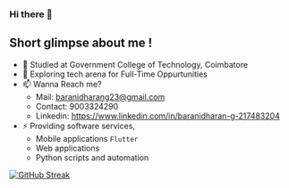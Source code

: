 ### Hi there 👋

## Short glimpse about me !

- 🔭 Studied at Government College of Technology, Coimbatore
- 🌱 Exploring tech arena for Full-Time Oppurtunities
- 📫 Wanna Reach me?
    - Mail: baranidharang23@gmail.com
    - Contact: 9003324290
    - Linkedin: https://www.linkedin.com/in/baranidharan-g-217483204
- ⚡ Providing software services,
     - Mobile applications ```Flutter ```
     - Web applications
     - Python scripts and automation
  
[![GitHub Streak](https://streak-stats.demolab.com/?user=baranidharan-g23)](https://git.io/streak-stats)

